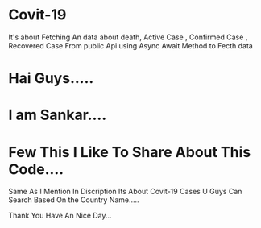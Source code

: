 # Covit-19
It's about Fetching An data about death, Active Case , Confirmed Case ,  Recovered Case From public Api using Async Await Method to Fecth  data 


# Hai Guys.....
# I am Sankar....
# Few This I Like To Share About This Code....

Same As I Mention In Discription Its About Covit-19 Cases 
U Guys Can Search Based On the Country Name.....

Thank You Have An Nice Day...
